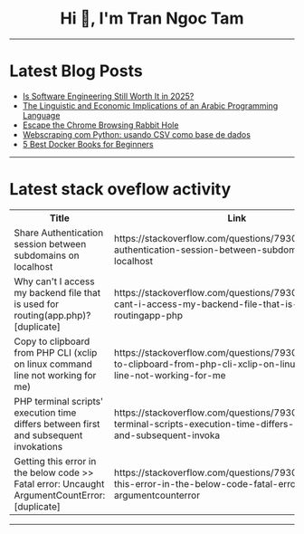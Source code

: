 <h1 align="center">Hi 👋, I'm Tran Ngoc Tam</h1>

---

# Latest Blog Posts 
<!-- BLOG-POST-LIST:START -->
- [Is Software Engineering Still Worth It in 2025?](https://dev.to/koladev/is-software-engineering-still-worth-it-in-2025-j3b)
- [The Linguistic and Economic Implications of an Arabic Programming Language](https://dev.to/ashras/the-linguistic-and-economic-implications-of-an-arabic-programming-language-4emj)
- [Escape the Chrome Browsing Rabbit Hole](https://dev.to/airabbit/escape-the-chrome-browsing-rabbit-hole-f56)
- [Webscraping com Python: usando CSV como base de dados](https://dev.to/casewinter/webscraping-com-python-usando-csv-como-base-de-dados-186k)
- [5 Best Docker Books for Beginners](https://dev.to/bobbyiliev/5-best-docker-books-for-beginners-4k38)
<!-- BLOG-POST-LIST:END -->

---

# Latest stack oveflow activity
<table>
  <tr><th>Title</th><th>Link</th></tr>
  <!-- STACKOVERFLOW:START --><tr><td>Share Authentication session between subdomains on localhost</td><td>https://stackoverflow.com/questions/79301055/share-authentication-session-between-subdomains-on-localhost</td></tr><tr><td>Why can&#39;t I access my backend file that is used for routing&lpar;app.php&rpar;? [duplicate]</td><td>https://stackoverflow.com/questions/79300988/why-cant-i-access-my-backend-file-that-is-used-for-routingapp-php</td></tr><tr><td>Copy to clipboard from PHP CLI &lpar;xclip on linux command line not working for me&rpar;</td><td>https://stackoverflow.com/questions/79300924/copy-to-clipboard-from-php-cli-xclip-on-linux-command-line-not-working-for-me</td></tr><tr><td>PHP terminal scripts&#39; execution time differs between first and subsequent invokations</td><td>https://stackoverflow.com/questions/79300892/php-terminal-scripts-execution-time-differs-between-first-and-subsequent-invoka</td></tr><tr><td>Getting this error in the below code &gt;&gt; Fatal error: Uncaught ArgumentCountError: [duplicate]</td><td>https://stackoverflow.com/questions/79300852/getting-this-error-in-the-below-code-fatal-error-uncaught-argumentcounterror</td></tr><!-- STACKOVERFLOW:END -->
</table>

---


